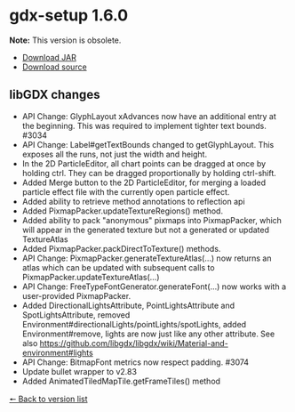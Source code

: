 # gdx-setup 1.6.0

**Note:** This version is obsolete.

* [Download JAR](https://github.com/JavaCakeGames/gdx-setup-archive/blob/main/gdx-setup_1.6.0.jar)
* [Download source](https://github.com/JavaCakeGames/gdx-setup-archive/blob/main/sources/gdx-setup_1.6.0.zip)

## libGDX changes

- API Change: GlyphLayout xAdvances now have an additional entry at the beginning. This was required to implement tighter text bounds. #3034
- API Change: Label#getTextBounds changed to getGlyphLayout. This exposes all the runs, not just the width and height.
- In the 2D ParticleEditor, all chart points can be dragged at once by holding ctrl. They can be dragged proportionally by holding ctrl-shift.
- Added Merge button to the 2D ParticleEditor, for merging a loaded particle effect file with the currently open particle effect.
- Added ability to retrieve method annotations to reflection api
- Added PixmapPacker.updateTextureRegions() method.
- Added ability to pack "anonymous" pixmaps into PixmapPacker, which will appear in the generated texture but not a generated or updated TextureAtlas
- Added PixmapPacker.packDirectToTexture() methods.
- API Change: PixmapPacker.generateTextureAtlas(...) now returns an atlas which can be updated with subsequent calls to PixmapPacker.updateTextureAtlas(...)
- API Change: FreeTypeFontGenerator.generateFont(...) now works with a user-provided PixmapPacker.
- Added DirectionalLightsAttribute, PointLightsAttribute and SpotLightsAttribute, removed Environment#directionalLights/pointLights/spotLights, added Environment#remove, lights are now just like any other attribute. See also https://github.com/libgdx/libgdx/wiki/Material-and-environment#lights
- API Change: BitmapFont metrics now respect padding. #3074
- Update bullet wrapper to v2.83
- Added AnimatedTiledMapTile.getFrameTiles() method

[🠔 Back to version list](https://javacakegames.github.io/gdx-setup-archive/)
